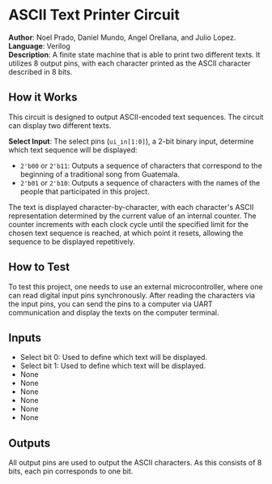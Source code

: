 # ASCII Text Printer Circuit

**Author**: Noel Prado, Daniel Mundo, Angel Orellana, and Julio Lopez.  
**Language**: Verilog  
**Description**: A finite state machine that is able to print two different texts. It utilizes 8 output pins, with each character printed as the ASCII character described in 8 bits.

## How it Works

This circuit is designed to output ASCII-encoded text sequences. The circuit can display two different texts.

**Select Input**: The select pins (`ui_in[1:0]`), a 2-bit binary input, determine which text sequence will be displayed:
- `2'b00` or `2'b11`: Outputs a sequence of characters that correspond to the beginning of a traditional song from Guatemala.
- `2'b01` or `2'b10`: Outputs a sequence of characters with the names of the people that participated in this project.

The text is displayed character-by-character, with each character's ASCII representation determined by the current value of an internal counter. The counter increments with each clock cycle until the specified limit for the chosen text sequence is reached, at which point it resets, allowing the sequence to be displayed repetitively.

## How to Test

To test this project, one needs to use an external microcontroller, where one can read digital input pins synchronously. After reading the characters via the input pins, you can send the pins to a computer via UART communication and display the texts on the computer terminal.

## Inputs

- Select bit 0: Used to define which text will be displayed.
- Select bit 1: Used to define which text will be displayed.
- None
- None
- None
- None
- None
- None

## Outputs

All output pins are used to output the ASCII characters. As this consists of 8 bits, each pin corresponds to one bit.
